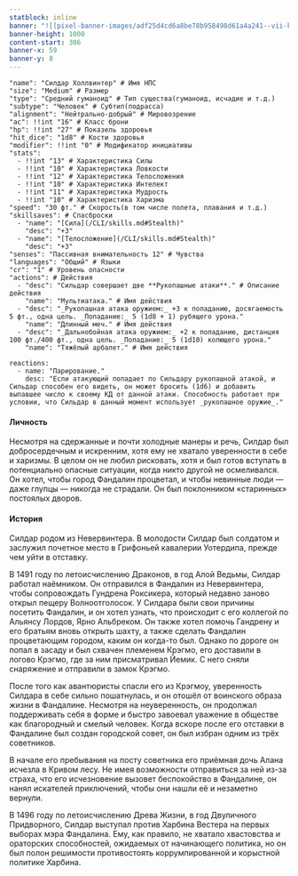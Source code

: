 ```yaml
---
statblock: inline
banner: "![[pixel-banner-images/adf25d4cd6a8be78b958498d61a4a241--vii-knight.jpg]]"
banner-height: 1000
content-start: 306
banner-x: 59
banner-y: 8
---
```

```statblock
"name": "Силдар Холлвинтер" # Имя НПС
"size": "Medium" # Размер
"type": "Средний гуманоид" # Тип существа(гуманоид, исчадие и т.д.)
"subtype": "Человек" # Субтип(подрасса)
"alignment": "Нейтрально-добрый" # Мировозрение
"ac": !!int "16" # Класс брони
"hp": !!int "27" # Показель здоровья
"hit_dice": "1d8" # Кости здоровья
"modifier": !!int "0" # Модификатор инициативы
"stats":
  - !!int "13" # Характеристика Силы
  - !!int "10" # Характеристика Ловкости
  - !!int "12" # Характеристика Телосложения
  - !!int "10" # Характеристика Интелект
  - !!int "11" # Характеристика Мудрость
  - !!int "10" # Характеристика Харизма
"speed": "30 фт." # Скорость(в том числе полета, плавания и т.д.)
"skillsaves": # Спасброски
  - "name": "[Сила](/CLI/skills.md#Stealth)"
    "desc": "+3"
  - "name": "[Телосложение](/CLI/skills.md#Stealth)"
    "desc": "+3"
"senses": "Пассивная внимательность 12" # Чувства
"languages": "Общий" # Языки
"cr": "1" # Уровень опасности
"actions": # Действия
  - "desc": "Сильдар совершает две **Рукопашные атаки**." # Описание действия
    "name": "Мультиатака." # Имя действия
  - "desc": "_Рукопашная атака оружием:_ +3 к попаданию, досягаемость 5 фт., одна цель. _Попадание:_ 5 (1d8 + 1) рубящего урона."
    "name": "Длинный меч." # Имя действия
  - "desc": "_Дальнобойная атака оружием:_ +2 к попаданию, дистанция 100 фт./400 фт., одна цель. _Попадание:_ 5 (1d10) колющего урона."
    "name": "Тяжёлый арбалет." # Имя действия

reactions:
  - name: "Парирование."
    desc: "Если атакующий попадает по Сильдару рукопашной атакой, и Сильдар способен его видеть, он может бросить (1d6) и добавить выпавшее число к своему КД от данной атаки. Способность работает при условии, что Сильдар в данный момент использует _рукопашное оружие_."
```

####  Личность
Несмотря на сдержанные и почти холодные манеры и речь, Силдар был добросердечным и искренним, хотя ему не хватало уверенности в себе и харизмы. В целом он не любил рисковать, хотя и был готов вступать в потенциально опасные ситуации, когда никто другой не осмеливался. Он хотел, чтобы город Фандалин процветал, и чтобы невинные люди — даже глупцы — никогда не страдали. Он был поклонником «старинных» постоялых дворов.

#### История
Силдар родом из Невервинтера. В молодости Силдар был солдатом и заслужил почетное место в Грифоньей кавалерии Уотердипа, прежде чем уйти в отставку.

В 1491 году по летоисчислению Драконов, в год Алой Ведьмы, Силдар работал наёмником. Он отправился в Фандалин из Невервинтера, чтобы сопровождать Гундрена Роксикера, который недавно заново открыл пещеру Волноотголосок. У Силдара были свои причины посетить Фандалин, и он хотел узнать, что происходит с его коллегой по Альянсу Лордов, Ярно Альбреком. Он также хотел помочь Гандрену и его братьям вновь открыть шахту, а также сделать Фандалин процветающим городом, каким он когда-то был. Однако по дороге он попал в засаду и был схвачен племенем Крэгмо, его доставили в логово Крэгмо, где за ним присматривал Йемик. С него сняли снаряжение и отправили в замок Крэгмо.

После того как авантюристы спасли его из Крэгмоу, уверенность Силдара в себе сильно пошатнулась, и он отошёл от воинского образа жизни в Фандалине. Несмотря на неуверенность, он продолжал поддерживать себя в форме и быстро завоевал уважение в обществе как благородный и смелый человек. Когда вскоре после его отставки в Фандалине был создан городской совет, он был избран одним из трёх советников.

В начале его пребывания на посту советника его приёмная дочь Алана исчезла в Кривом лесу. Не имея возможности отправиться за ней из-за страха, что его исчезновение вызовет беспокойство в Фандалине, он нанял искателей приключений, чтобы они нашли её и незаметно вернули.

В 1496 году по летоисчислению Древа Жизни, в год Двуличного Придворного, Силдар выступал против Харбина Вестера на первых выборах мэра Фандалина. Ему, как правило, не хватало хвастовства и ораторских способностей, ожидаемых от начинающего политика, но он был полон решимости противостоять коррумпированной и корыстной политике Харбина.